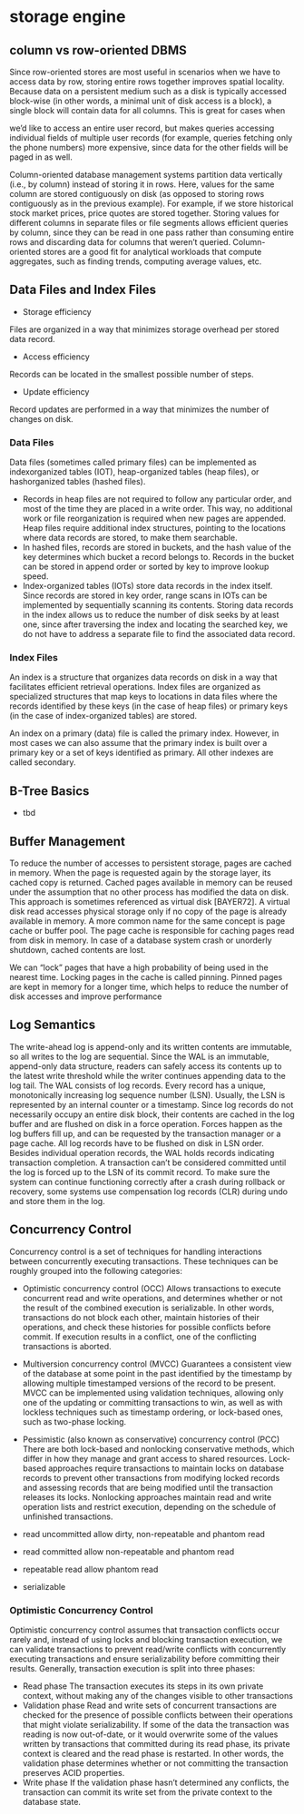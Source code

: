 
# storage engine

## column vs row-oriented DBMS

Since row-oriented stores are most useful in scenarios when we have to access data by row, storing entire rows together improves spatial locality.
Because data on a persistent medium such as a disk is typically accessed block-wise (in other words, a minimal unit of disk access is a block), a single block will contain data for all columns. This is great for cases when

we’d like to access an entire user record, but makes queries accessing individual fields of multiple user records (for example, queries fetching only the phone numbers) more expensive, since data for the other fields
will be paged in as well.

Column-oriented database management systems partition data vertically (i.e., by column) instead of storing it in rows. Here, values for the same column are stored contiguously on disk (as opposed to storing rows
contiguously as in the previous example). For example, if we store historical stock market prices, price quotes are stored together. Storing values for different columns in separate files or file segments allows
efficient queries by column, since they can be read in one pass rather than consuming entire rows and discarding data for columns that weren’t queried.
Column-oriented stores are a good fit for analytical workloads that compute aggregates, such as finding trends, computing average values, etc.

## Data Files and Index Files
- Storage efficiency

Files are organized in a way that minimizes storage overhead per stored data record.

- Access efficiency

Records can be located in the smallest possible number of steps. 

- Update efficiency

Record updates are performed in a way that minimizes the number of changes on disk.


### Data Files

Data files (sometimes called primary files) can be implemented as indexorganized tables (IOT), heap-organized tables (heap files), or hashorganized tables (hashed files).

- Records in heap files are not required to follow any particular order, and most of the time they are placed in a write order. This way, no additional work or file reorganization is required when new pages are appended. Heap files require additional index structures, pointing to the locations where data records are stored, to make them searchable.
- In hashed files, records are stored in buckets, and the hash value of the key determines which bucket a record belongs to. Records in the bucket can be stored in append order or sorted by key to improve lookup speed.
- Index-organized tables (IOTs) store data records in the index itself. Since records are stored in key order, range scans in IOTs can be implemented by sequentially scanning its contents. Storing data records in the index allows us to reduce the number of disk seeks by at least one, since after traversing the index and locating the searched key, we do not have to address a separate file to find the associated data record.

### Index Files
An index is a structure that organizes data records on disk in a way that facilitates efficient retrieval operations. Index files are organized as specialized structures that map keys to locations in data files where the records identified by these keys (in the case of heap files) or primary keys (in the case of index-organized tables) are stored.

An index on a primary (data) file is called the primary index. However, in most cases we can also assume that the primary index is built over a primary key or a set of keys identified as primary. All other indexes are called secondary.

## B-Tree Basics
- tbd
  
## Buffer Management
To reduce the number of accesses to persistent storage, pages are cached in memory. When the page is requested again by the storage layer, its cached copy is returned. Cached pages available in memory can be reused under the assumption that no other process has modified the data on disk. This approach is sometimes referenced as virtual disk [BAYER72]. A virtual disk read accesses physical storage only if no copy of the page is already available in memory. A more common name for the same concept is page cache or buffer pool. The page cache is responsible for caching pages read from disk in memory. In case of a database system crash or unorderly shutdown, cached contents are lost.

We can “lock” pages that have a high probability of being used in the nearest time. Locking pages in the cache is called pinning. Pinned pages are kept in memory for a longer time, which helps to reduce the number of disk accesses and improve performance

## Log Semantics
The write-ahead log is append-only and its written contents are immutable, so all writes to the log are sequential. Since the WAL is an immutable, append-only data structure, readers can safely access its contents up to the latest write threshold while the writer continues appending data to the log tail. The WAL consists of log records. Every record has a unique, monotonically increasing log sequence number (LSN). Usually, the LSN is represented by an internal counter or a timestamp. Since log records do not necessarily occupy an entire disk block, their contents are cached in the log buffer and are flushed on disk in a force  operation. Forces happen as the log buffers fill up, and can be requested by the transaction manager or a page cache. All log records have to be flushed on disk in LSN order. Besides individual operation records, the WAL holds records indicating transaction completion. A transaction can’t be considered committed until the log is forced up to the LSN of its commit record. To make sure the system can continue functioning correctly after a crash during rollback or recovery, some systems use compensation log records (CLR) during undo and store them in the log.

## Concurrency Control
Concurrency control is a set of techniques for handling interactions between concurrently executing transactions. These techniques can be roughly grouped into the following categories:
- Optimistic concurrency control (OCC)
  Allows transactions to execute concurrent read and write operations, and determines whether or not the result of the combined execution is serializable. In other words, transactions do not block each other,
maintain histories of their operations, and check these histories for possible conflicts before commit. If execution results in a conflict, one of the conflicting transactions is aborted.
- Multiversion concurrency control (MVCC)
  Guarantees a consistent view of the database at some point in the past identified by the timestamp by allowing multiple timestamped versions of the record to be present. MVCC can be implemented using validation techniques, allowing only one of the updating or committing transactions to win, as well as with lockless techniques such as timestamp ordering, or lock-based ones, such as two-phase locking.
- Pessimistic (also known as conservative) concurrency control (PCC)
    There are both lock-based and nonlocking conservative methods, which differ in how they manage and grant access to shared resources. Lock-based approaches require transactions to maintain locks on database records to prevent other transactions from modifying locked records and assessing records that are being modified until the transaction releases its locks. Nonlocking approaches maintain read and write operation lists and restrict execution, depending on the schedule of unfinished transactions.

- read uncommitted
    allow dirty, non-repeatable and phantom read
- read committed
    allow non-repeatable and phantom read
- repeatable read
    allow phantom read
- serializable


### Optimistic Concurrency Control
Optimistic concurrency control assumes that transaction conflicts occur rarely and, instead of using locks and blocking transaction execution, we can validate transactions to prevent read/write conflicts with concurrently executing transactions and ensure serializability before committing their results.
Generally, transaction execution is split into three phases: 
- Read phase
    The transaction executes its steps in its own private context, without making any of the changes visible to other transactions
- Validation phase
    Read and write sets of concurrent transactions are checked for the presence of possible conflicts between their operations that might violate serializability. If some of the data the transaction was reading
is now out-of-date, or it would overwrite some of the values written by transactions that committed during its read phase, its private context is cleared and the read phase is restarted. In other words, the
validation phase determines whether or not committing the transaction preserves ACID properties.
- Write phase
    If the validation phase hasn’t determined any conflicts, the transaction can commit its write set from the private context to the database state.

